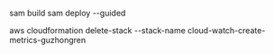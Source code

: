 sam build
sam deploy --guided


aws cloudformation delete-stack --stack-name cloud-watch-create-metrics-guzhongren